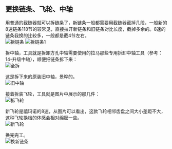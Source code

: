 ## 更换链条、飞轮、中轴
用普通的截链器就可以拆链条了，新链条一般都需要用截链器截掉几段，一般新的8速链条118节的较常见，直接拉开新链条和旧链条对比长度，截掉多余的。8速的链条我换的比较多，一般都是截4节左右。\
![拆链条](../images/0-维修自行车/01-更换链条、飞轮、中轴/拆链条.webp)
![拆链条1](../images/0-维修自行车/01-更换链条、飞轮、中轴/拆链条1.webp)

拆中轴，工具就是拆卸方孔中轴需要使用的拉马那些专用拆卸中轴工具（参考：14-升级中轴），顺便把链条拆下来：\
![全拆](../images/0-维修自行车/01-更换链条、飞轮、中轴/全拆.webp)

这是拆下来的原装旧中轴，景晔的。\
![旧中轴](../images/0-维修自行车/01-更换链条、飞轮、中轴/旧中轴.webp)

接着拆装飞轮，工具就是图片中展示的那几件：\
![拆飞轮](../images/0-维修自行车/01-更换链条、飞轮、中轴/拆飞轮.webp)

新飞轮是禧玛诺的8速，从图片可以看出，这款飞轮相邻齿盘之间大小差距不大，这种飞轮换档的体感会相对绵密一些。\
![新飞轮](../images/0-维修自行车/01-更换链条、飞轮、中轴/新飞轮.webp)

换完完工。\
![换新链条](../images/0-维修自行车/01-更换链条、飞轮、中轴/换新链条.webp)